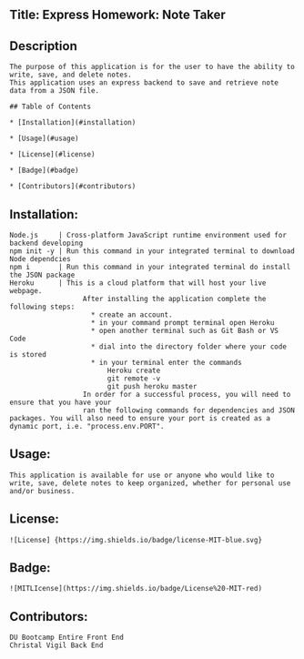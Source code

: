 ##  Title: Express Homework: Note Taker
  
## Description

    The purpose of this application is for the user to have the ability to write, save, and delete notes. 
    This application uses an express backend to save and retrieve note data from a JSON file.
  
    ## Table of Contents
  
    * [Installation](#installation)               
  
    * [Usage](#usage)
  
    * [License](#license)
  
    * [Badge](#badge)
  
    * [Contributors](#contributors)
  
    
## Installation:

    Node.js     | Cross-platform JavaScript runtime environment used for backend developing
    npm init -y | Run this command in your integrated terminal to download Node dependcies 
    npm i       | Run this command in your integrated terminal do install the JSON package 
    Heroku      | This is a cloud platform that will host your live webpage. 
                      After installing the application complete the following steps: 
                        * create an account. 
                        * in your command prompt terminal open Heroku 
                        * open another terminal such as Git Bash or VS Code 
                        * dial into the directory folder where your code is stored 
                        * in your terminal enter the commands
                            Heroku create 
                            git remote -v 
                            git push heroku master
                      In order for a successful process, you will need to ensure that you have your
                      ran the following commands for dependencies and JSON packages. You will also need to ensure your port is created as a dynamic port, i.e. "process.env.PORT".
   
## Usage:

    This application is available for use or anyone who would like to write, save, delete notes to keep organized, whether for personal use and/or business. 
    
## License:
    ![License] {https://img.shields.io/badge/license-MIT-blue.svg}
  
## Badge: 
    ![MITLIcense](https://img.shields.io/badge/License%20-MIT-red)
  
## Contributors:

    DU Bootcamp Entire Front End 
    Christal Vigil Back End 
    
  

